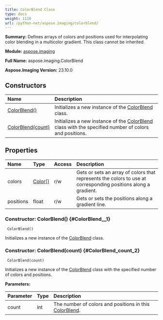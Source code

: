 ```yaml
---
title: ColorBlend Class
type: docs
weight: 1110
url: /python-net/aspose.imaging/colorblend/
---
```


**Summary:** Defines arrays of colors and positions used for interpolating color blending in a multicolor gradient. This class cannot be inherited.

**Module:** [aspose.imaging](/imaging/python-net/aspose.imaging/)

**Full Name:** aspose.imaging.ColorBlend

**Aspose.Imaging Version:** 23.10.0

## **Constructors**
| **Name** | **Description** |
| :- | :- |
| [ColorBlend()](#ColorBlend__1) | Initializes a new instance of the [ColorBlend](/imaging/python-net/aspose.imaging/colorblend/) class. |
| [ColorBlend(count)](#ColorBlend_count_2) | Initializes a new instance of the [ColorBlend](/imaging/python-net/aspose.imaging/colorblend/) class with the specified number of colors and positions. |
## **Properties**
| **Name** | **Type** | **Access** | **Description** |
| :- | :- | :- | :- |
| colors | [Color[]](/imaging/python-net/aspose.imaging/color) | r/w | Gets or sets an array of colors that represents the colors to use at corresponding positions along a gradient. |
| positions | float | r/w | Gets or sets the positions along a gradient line. |


### Constructor: ColorBlend() {#ColorBlend__1}


```
 ColorBlend() 
```

Initializes a new instance of the [ColorBlend](/imaging/python-net/aspose.imaging/colorblend/) class.

### Constructor: ColorBlend(count) {#ColorBlend_count_2}


```
 ColorBlend(count) 
```

Initializes a new instance of the [ColorBlend](/imaging/python-net/aspose.imaging/colorblend/) class with the specified number of colors and positions.

**Parameters:**

| Parameter | Type | Description |
| :- | :- | :- |
| count | int | The number of colors and positions in this [ColorBlend](/imaging/python-net/aspose.imaging/colorblend/). |

